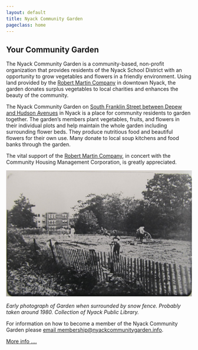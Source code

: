 ```yaml
---
layout: default
title: Nyack Community Garden
pageclass: home
---
```


## Your Community Garden

The Nyack Community Garden is a community-based, non-profit organization
that provides residents of the Nyack School District with an opportunity
to grow vegetables and flowers in a friendly environment. Using land
provided by the [Robert Martin Company](http://robertmartincompany.com)
in downtown Nyack, the garden donates surplus vegetables to local
charities and enhances the beauty of the community.

The Nyack Community Garden on [South Franklin Street between Depew and
Hudson
Avenues](http://www.openstreetmap.org/?minlon=-73.9218139648438&minlat=41.0889358520508&maxlon=-73.9215545654297&maxlat=41.0897102355957)
in Nyack is a place for community residents to garden together. The garden’s members plant vegetables,
fruits, and flowers in their individual plots and help maintain the
whole garden including surrounding flower beds. They produce nutritious
food and beautiful flowers for their own use. Many donate to local soup
kitchens and food banks through the garden.

The vital support of the [Robert Martin
Company](http://robertmartincompany.com), in concert with the Community
Housing Management Corporation, is greatly appreciated.

<img src="/images/undated from NPL 11.01.29.jpeg" alt="Early photo of the garden around 1980, in the snow" width="600"/>

*Early photograph of Garden when surrounded by snow fence. Probably taken around 1980. Collection of Nyack Public Library.*

For information on how to become a member of the Nyack Community Garden
please [email membership@nyackcommunitygarden.info](mailto:membership@nyackcommunitygarden.info>
).

[More info ....](/info/)
